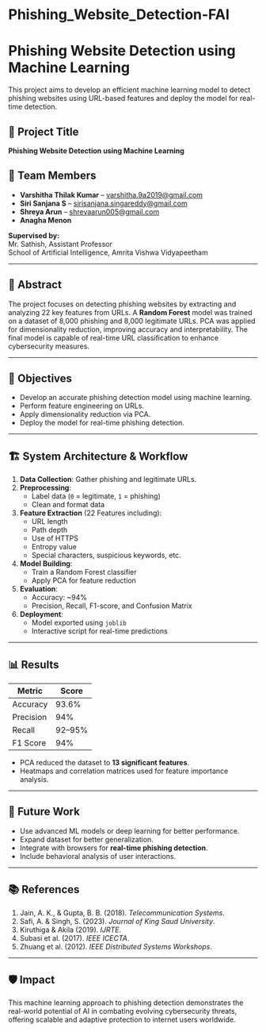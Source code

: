 # Phishing_Website_Detection-FAI
# Phishing Website Detection using Machine Learning

This project aims to develop an efficient machine learning model to detect phishing websites using URL-based features and deploy the model for real-time detection.

## 📌 Project Title
**Phishing Website Detection using Machine Learning**

## 👥 Team Members
- **Varshitha Thilak Kumar** – varshitha.9a2019@gmail.com
- **Siri Sanjana S** – sirisanjana.singareddy@gmail.com
- **Shreya Arun** – shreyaarun005@gmail.com 
- **Anagha Menon** 

**Supervised by:**  
Mr. Sathish, Assistant Professor  
School of Artificial Intelligence, Amrita Vishwa Vidyapeetham

---

## 📖 Abstract

The project focuses on detecting phishing websites by extracting and analyzing 22 key features from URLs. A **Random Forest** model was trained on a dataset of 8,000 phishing and 8,000 legitimate URLs. PCA was applied for dimensionality reduction, improving accuracy and interpretability. The final model is capable of real-time URL classification to enhance cybersecurity measures.

---

## 🎯 Objectives
- Develop an accurate phishing detection model using machine learning.
- Perform feature engineering on URLs.
- Apply dimensionality reduction via PCA.
- Deploy the model for real-time phishing detection.

---

## 🏗️ System Architecture & Workflow

1. **Data Collection**: Gather phishing and legitimate URLs.
2. **Preprocessing**:
   - Label data (`0` = legitimate, `1` = phishing)
   - Clean and format data
3. **Feature Extraction** (22 Features including):
   - URL length
   - Path depth
   - Use of HTTPS
   - Entropy value
   - Special characters, suspicious keywords, etc.
4. **Model Building**:
   - Train a Random Forest classifier
   - Apply PCA for feature reduction
5. **Evaluation**:
   - Accuracy: ~94%
   - Precision, Recall, F1-score, and Confusion Matrix
6. **Deployment**:
   - Model exported using `joblib`
   - Interactive script for real-time predictions

---

## 📊 Results

| Metric     | Score         |
|------------|---------------|
| Accuracy   | 93.6%         |
| Precision  | 94%           |
| Recall     | 92–95%        |
| F1 Score   | 94%           |

- PCA reduced the dataset to **13 significant features**.
- Heatmaps and correlation matrices used for feature importance analysis.

---

## 🚀 Future Work

- Use advanced ML models or deep learning for better performance.
- Expand dataset for better generalization.
- Integrate with browsers for **real-time phishing detection**.
- Include behavioral analysis of user interactions.

---



## 📚 References

1. Jain, A. K., & Gupta, B. B. (2018). *Telecommunication Systems*.
2. Safi, A. & Singh, S. (2023). *Journal of King Saud University*.
3. Kiruthiga & Akila (2019). *IJRTE*.
4. Subasi et al. (2017). *IEEE ICECTA*.
5. Zhuang et al. (2012). *IEEE Distributed Systems Workshops*.

---

## 🛡️ Impact

This machine learning approach to phishing detection demonstrates the real-world potential of AI in combating evolving cybersecurity threats, offering scalable and adaptive protection to internet users worldwide.

